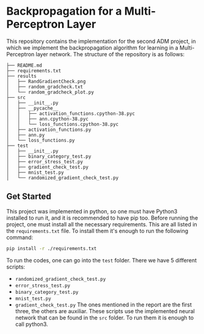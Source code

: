 # Backpropagation for a Multi-Perceptron Layer
This repository contains the implementation for the second ADM project, in which we implement the backpropagation algorithm for learning in a Multi-Perceptron layer network. The structure of the repository is as follows:

```
├── README.md
├── requirements.txt
├── results
│   ├── RandGradientCheck.png
│   ├── random_gradcheck.txt
│   └── random_gradcheck_plot.py
├── src
│   ├── __init__.py
│   ├── __pycache__
│   │   ├── activation_functions.cpython-38.pyc
│   │   ├── ann.cpython-38.pyc
│   │   └── loss_functions.cpython-38.pyc
│   ├── activation_functions.py
│   ├── ann.py
│   └── loss_functions.py
├── test
│   ├── __init__.py
│   ├── binary_category_test.py
│   ├── error_stress_test.py
│   ├── gradient_check_test.py
│   ├── mnist_test.py
│   └── randomized_gradient_check_test.py
```
## Get Started
This project was implemented in python, so one must have Python3 installed to run it, and it is recommended to have pip too. Before running the project, one must install all the necessary requirements. This are all listed in the ```requirements.txt``` file. To install them it's enough to run the following command:
```bash
pip install -r ./requirements.txt
```

To run the codes, one can go into the ```test``` folder. There we have 5 different scripts:
- ```randomized_gradient_check_test.py```
- ```error_stress_test.py```
- ```binary_category_test.py``` 
- ```mnist_test.py```
- ```gradient_check_test.py```
The ones mentioned in the report are the first three, the others are auxiliar. These scripts use the implemented neural network that can be found in the ```src``` folder. To run them it is enough to call python3.
